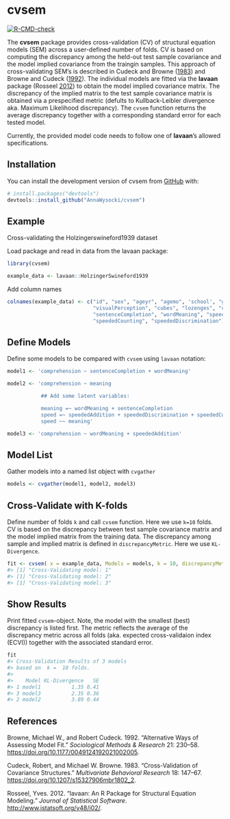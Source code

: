
<!-- README.md is generated from README.Rmd. Please edit that file -->

# cvsem

<!-- badges: start -->

[![R-CMD-check](https://github.com/AnnaWysocki/cvsem/actions/workflows/r.yml/badge.svg)](https://github.com/AnnaWysocki/cvsem/actions/workflows/r.yml)
<!-- badges: end -->

The **cvsem** package provides cross-validation (CV) of structural
equation models (SEM) across a user-defined number of folds. CV is based
on computing the discrepancy among the held-out test sample covariance
and the model implied covariance from the traingin samples. This
approach of cross-validating SEM’s is described in Cudeck and Browne
([1983](#ref-Cudeck1983)) and Browne and Cudeck
([1992](#ref-BrowneCudeck1992)). The individual models are fitted via
the **lavaan** package (Rosseel [2012](#ref-Rosseel2012lavaan)) to
obtain the model implied covariance matrix. The discrepancy of the
implied matrix to the test sample covariance matrix is obtained via a
prespecified metric (defults to Kullback-Leibler divergence aka. Maximum
Likelihood discrepancy). The `cvsem` function returns the average
discrepancy together with a corresponding standard error for each tested
model.

Currently, the provided model code needs to follow one of **lavaan**’s
allowed specifications.

## Installation

You can install the development version of cvsem from
[GitHub](https://github.com/) with:

``` r
# install.packages("devtools")
devtools::install_github("AnnaWysocki/cvsem")
```

## Example

Cross-validating the Holzingerswineford1939 dataset

Load package and read in data from the lavaan package:

``` r
library(cvsem)

example_data <- lavaan::HolzingerSwineford1939
```

Add column names

``` r
colnames(example_data) <- c("id", "sex", "ageyr", "agemo", 'school', "grade",
                            "visualPerception", "cubes", "lozenges", "comprehension",
                            "sentenceCompletion", "wordMeaning", "speededAddition",
                            "speededCounting", "speededDiscrimination")
```

## Define Models

Define some models to be compared with `cvsem` using `lavaan` notation:

``` r
model1 <- 'comprehension ~ sentenceCompletion + wordMeaning'

model2 <- 'comprehension ~ meaning

           ## Add some latent variables:

           meaning =~ wordMeaning + sentenceCompletion
           speed =~ speededAddition + speededDiscrimination + speededCounting
           speed ~~ meaning'

model3 <- 'comprehension ~ wordMeaning + speededAddition'
```

## Model List

Gather models into a named list object with `cvgather`

``` r
models <- cvgather(model1, model2, model3)
```

## Cross-Validate with K-folds

Define number of folds `k` and call `cvsem` function. Here we use `k=10`
folds. CV is based on the discrepancy between test sample covariance
matrix and the model implied matrix from the training data. The
discrepancy among sample and implied matrix is defined in
`discrepancyMetric`. Here we use `KL-Divergence`.

``` r
fit <- cvsem( x = example_data, Models = models, k = 10, discrepancyMetric = "KL-Divergence")
#> [1] "Cross-Validating model: 1"
#> [1] "Cross-Validating model: 2"
#> [1] "Cross-Validating model: 3"
```

## Show Results

Print fitted `cvsem`-object. Note, the model with the smallest (best)
discrepancy is listed first. The metric reflects the average of the
discrepancy metric across all folds (aka. expected cross-validaion index
(ECVI)) together with the associated standard error.

``` r
fit
#> Cross-Validation Results of 3 models 
#> based on  k =  10 folds. 
#> 
#>    Model KL-Divergence   SE
#> 1 model1          1.35 0.41
#> 3 model3          2.35 0.36
#> 2 model2          3.89 0.44
```

## References

<!-- What is special about using `README.Rmd` instead of just `README.md`? You can include R chunks like so: -->

<!-- ```{r cars} -->

<!-- summary(cars) -->

<!-- ``` -->

<!-- You'll still need to render `README.Rmd` regularly, to keep `README.md` up-to-date. `devtools::build_readme()` is handy for this. You could also use GitHub Actions to re-render `README.Rmd` every time you push. An example workflow can be found here: <https://github.com/r-lib/actions/tree/v1/examples>. -->

<!-- You can also embed plots, for example: -->

<!-- ```{r pressure, echo = FALSE} -->

<!-- plot(pressure) -->

<!-- ``` -->

<!-- In that case, don't forget to commit and push the resulting figure files, so they display on GitHub and CRAN. -->

<div id="refs" class="references">

<div id="ref-BrowneCudeck1992">

Browne, Michael W., and Robert Cudeck. 1992. “Alternative Ways of
Assessing Model Fit.” *Sociological Methods & Research* 21: 230–58.
<https://doi.org/10.1177/0049124192021002005>.

</div>

<div id="ref-Cudeck1983">

Cudeck, Robert, and Michael W. Browne. 1983. “Cross-Validation of
Covariance Structures.” *Multivariate Behavioral Research* 18: 147–67.
<https://doi.org/10.1207/s15327906mbr1802_2>.

</div>

<div id="ref-Rosseel2012lavaan">

Rosseel, Yves. 2012. “lavaan: An R Package for Structural Equation
Modeling.” *Journal of Statistical Software*.
<http://www.jstatsoft.org/v48/i02/>.

</div>

</div>

